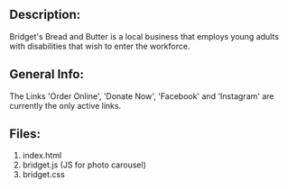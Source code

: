 ## Description:
   Bridget's Bread and Butter is a local business that employs young adults with disabilities that wish to enter the workforce.

## General Info:
   The Links 'Order Online', 'Donate Now', 'Facebook' and 'Instagram' are currently the only active links.
  
## Files:
   1. index.html
   2. bridget.js (JS for photo carousel)
   3. bridget.css 






